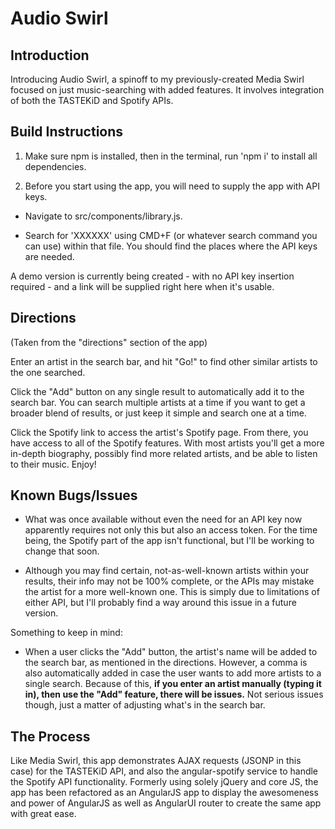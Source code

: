 # Audio Swirl

## Introduction

Introducing Audio Swirl, a spinoff to my previously-created Media Swirl focused on just music-searching with added features. It involves integration of both the TASTEKiD and Spotify APIs.

## Build Instructions

1. Make sure npm is installed, then in the terminal, run 'npm i' to install all dependencies.

2. Before you start using the app, you will need to supply the app with API keys.

  * Navigate to src/components/library.js.

  * Search for 'XXXXXX' using CMD+F (or whatever search command you can use) within that file. You should find the places where the API keys are needed.

A demo version is currently being created - with no API key insertion required - and a link will be supplied right here when it's usable.

## Directions

(Taken from the "directions" section of the app)

Enter an artist in the search bar, and hit "Go!" to find other similar artists to the one searched.

Click the "Add" button on any single result to automatically add it to the search bar. You can search multiple artists at a time if you want to get a broader blend of results, or just keep it simple and search one at a time.

Click the Spotify link to access the artist's Spotify page. From there, you have access to all of the Spotify features. With most artists you'll get a more in-depth biography, possibly find more related artists, and be able to listen to their music.
Enjoy!

## Known Bugs/Issues

* What was once available without even the need for an API key now apparently requires not only this but also an access token. For the time being, the Spotify part of the app isn't functional, but I'll be working to change that soon.

* Although you may find certain, not-as-well-known artists within your results, their info may not be 100% complete, or the APIs may mistake the artist for a more well-known one. This is simply due to limitations of either API, but I'll probably find a way around this issue in a future version. 

Something to keep in mind:

* When a user clicks the "Add" button, the artist's name will be added to the search bar, as mentioned in the directions. However, a comma is also automatically added in case the user wants to add more artists to a single search. Because of this, **if you enter an artist manually (typing it in), then use the "Add" feature, there will be issues.** Not serious issues though, just a matter of adjusting what's in the search bar. 

## The Process

Like Media Swirl, this app demonstrates AJAX requests (JSONP in this case) for the TASTEKiD API, and also the angular-spotify service to handle the Spotify API functionality. Formerly using solely jQuery and core JS, the app has been refactored as an AngularJS app to display the awesomeness and power of AngularJS as well as AngularUI router to create the same app with great ease.


